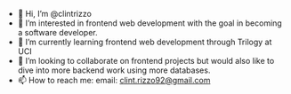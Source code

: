 - 👋 Hi, I’m @clintrizzo
- 👀 I’m interested in frontend web development with the goal in becoming a software developer.
- 🌱 I’m currently learning frontend web development through Trilogy at UCI
- 💞️ I’m looking to collaborate on frontend projects but would also like to dive into more backend work using more databases.
- 📫 How to reach me: email: clint.rizzo92@gmail.com

<!---
clintrizzo/clintrizzo is a ✨ special ✨ repository because its `README.md` (this file) appears on your GitHub profile.
You can click the Preview link to take a look at your changes.
--->
